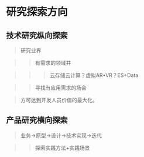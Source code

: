 # 研究探索方向

## 技术研究纵向探索 ##

>研究业界

>>有需求的领域并

>>>云存储云计算？虚拟AR•VR？ES+Data

>>寻找有应用需求的场合

>方可达到开发人员价值的最大化。

## 产品研究横向探索 ##

>业务→原型→设计→技术实现→迭代

>>探索实践方法+实践场景

